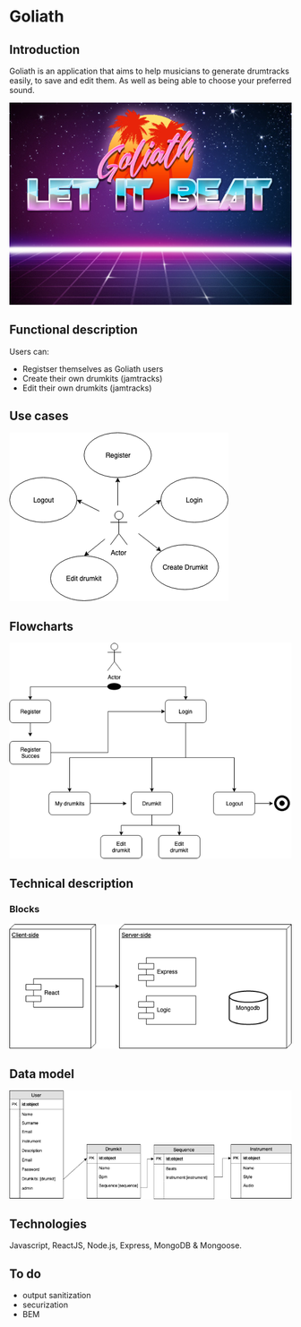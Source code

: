 
# Goliath



## Introduction

Goliath is an application that aims to help musicians to generate drumtracks easily, to save and edit them. As well as being able to choose your preferred sound.

![image](./background.jpg)

## Functional description

Users can:

- Registser themselves as Goliath users
- Create their own drumkits (jamtracks)
- Edit their own drumkits (jamtracks)




## Use cases

![image](./usecases.png)

## Flowcharts

![image](./user.png)

## Technical description


### Blocks

![image](./blocks.png)



## Data model


![image](./model.png)

## Technologies

Javascript, ReactJS, Node.js, Express, MongoDB & Mongoose.

## To do 

- output sanitization
- securization
- BEM 
